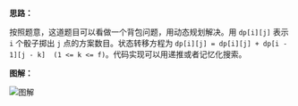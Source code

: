 **思路：**

按照题意，这道题目可以看做一个背包问题，用动态规划解决。用 `dp[i][j]` 表示 `i` 个骰子掷出 `j` 点的方案数目。状态转移方程为 `dp[i][j] = dp[i][j] + dp[i - 1][j - k]  (1 <= k <= f)`。代码实现可以用递推或者记忆化搜索。

**图解：**

![图解](http://qiniu.wenyuetech.cn/1155-1.png)

